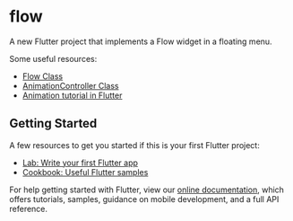 # flow

A new Flutter project that implements a Flow widget in a floating menu.

Some useful resources:

- [Flow Class](https://api.flutter.dev/flutter/widgets/Flow-class.html)
- [AnimationController Class](https://api.flutter.dev/flutter/animation/AnimationController-class.html)
- [Animation tutorial in Flutter](https://docs.flutter.dev/development/ui/animations/tutorial)

## Getting Started

A few resources to get you started if this is your first Flutter project:

- [Lab: Write your first Flutter app](https://flutter.dev/docs/get-started/codelab)
- [Cookbook: Useful Flutter samples](https://flutter.dev/docs/cookbook)

For help getting started with Flutter, view our
[online documentation](https://flutter.dev/docs), which offers tutorials,
samples, guidance on mobile development, and a full API reference.

